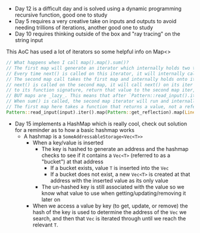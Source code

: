 - Day 12 is a difficult day and is solved using a dynamic programming recursive function, good one to study
- Day 5 requires a very creative take on inputs and outputs to avoid needing trillions of iterations, another good one to study
- Day 10 requires thinking outside of the box and "ray tracing" on the string input

This AoC has used a lot of iterators so some helpful info on Map<>
```rust
// What happens when I call map().map().sum()?
// The first map will generate an iterator which internally holds two things, the input iterator and a function signature.
// Every time next() is called on this iterator, it will internally call next() on the iter it holds and pass the Some(val) to its function signature.
// The second map call takes the first map and internally holds onto it as its own iterator and has its own mapped function signature. When
// next() is called on the second map, it will call next() on its iter which actually causes the first iter to call next() on itself, pass that Some(val)
// to its function signature, return that value to the second map iter, which itself will pass that value to its function signature.
// BUT maps are _lazy_. This means that after `Pattern::read_input().iter().map().map()` is called, nothing has been iterated on.
// When sum() is called, the second map iterator will run and internally run the first map iterator
// The first map here takes a function that returns a value, not a reference, so the second map's function signature _must_ take a value and not a reference
Pattern::read_input(input).iter().map(Pattern::get_reflection).map(LineOfReflection::to_usize).sum()
```

- Day 15 implements a HashMap which is really cool, check out solution for a reminder as to how a basic hashmap works
    - A hashmap is a `SomeAddressableStorage<Vec<T>>`
        - When a key/value is inserted
            - The key is hashed to generate an address and the hashmap checks to see if it contains a `Vec<T>` (referred to as a "bucket") at that address
                - If a bucket exists, value `T` is inserted into the `Vec`
                - If a bucket does not exist, a new `Vec<T>` is created at that address with the inserted value as its only value
            - The un-hashed key is still associated with the value so we know what value to use when getting/updating/removing it later on
        - When we access a value by key (to get, update, or remove) the hash of the key is used to determine the address of the `Vec` we search,
          and then that `Vec` is iterated through until we reach the relevant `T`.
